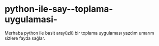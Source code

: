 # python-ile-say--toplama-uygulamasi-
Merhaba python ile basit arayüzlü bir toplama uygulaması yazdım umarım sizlere fayda sağlar.
